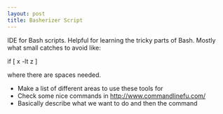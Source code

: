 ```yaml
---
layout: post
title: Basherizer Script
---
```


IDE for Bash scripts. Helpful for learning the tricky parts of Bash. Mostly what small catches to avoid like:

if [ x -lt z ]

where there are spaces needed.


* Make a list of different areas to use these tools for
* Check some nice commands in http://www.commandlinefu.com/
* Basically describe what we want to do and then the command